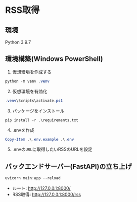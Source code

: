 # RSS取得
## 環境
Python 3.9.7
## 環境構築(Windows PowerShell)
1. 仮想環境を作成する
```powershell
python -m venv .venv
```
2. 仮想環境を有効化
```powershell
.venv\Scripts\activate.ps1
```
3. パッケージをインストール
```poweshell
pip install -r .\requirements.txt
```
4. .envを作成
```powershell
Copy-Item .\.env.example .\.env
```
5. .envの`URL`に取得したいRSSのURLを設定

## バックエンドサーバー(FastAPI)の立ち上げ
```powershell
uvicorn main:app --reload

```
- ルート: http://127.0.0.1:8000/
- RSS取得: http://127.0.0.1:8000/rss

